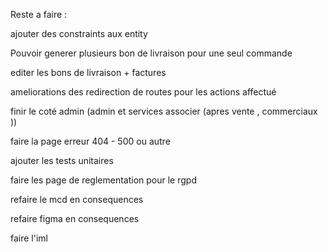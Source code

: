 Reste a faire :

ajouter des constraints aux entity

Pouvoir generer plusieurs bon de livraison pour une seul commande

editer les bons de livraison + factures

ameliorations des redirection de routes pour les actions affectué

finir le coté admin (admin et services associer (apres vente , commerciaux ))

faire la page erreur 404 - 500 ou autre

ajouter les tests unitaires

faire les page de reglementation pour le rgpd

refaire le mcd en consequences

refaire figma en consequences

faire l'iml
